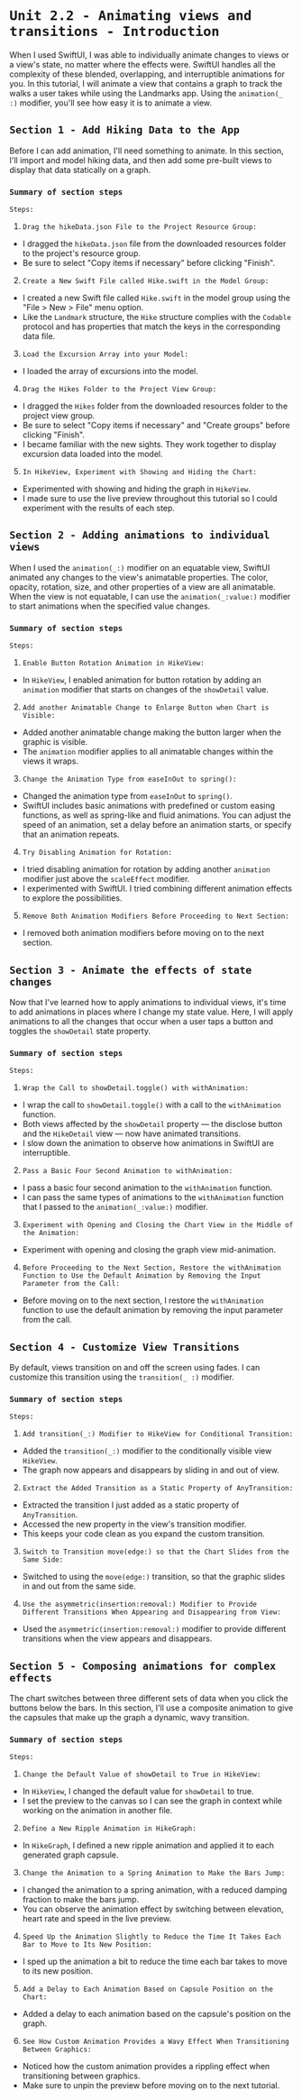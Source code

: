 # `Unit 2.2 - Animating views and transitions - Introduction`

When I used SwiftUI, I was able to individually animate changes to views or a view's state, no matter where the effects were. SwiftUI handles all the complexity of these blended, overlapping, and interruptible animations for you.
In this tutorial, I will animate a view that contains a graph to track the walks a user takes while using the Landmarks app. Using the `animation(_ :)` modifier, you'll see how easy it is to animate a view.

## `Section 1 - Add Hiking Data to the App`

Before I can add animation, I'll need something to animate. In this section, I'll import and model hiking data, and then add some pre-built views to display that data statically on a graph.

### `Summary of section steps`

`Steps:`
1. `Drag the hikeData.json File to the Project Resource Group:`
- I dragged the `hikeData.json` file from the downloaded resources folder to the project's resource group.
- Be sure to select "Copy items if necessary" before clicking "Finish".
2. `Create a New Swift File called Hike.swift in the Model Group:`
- I created a new Swift file called `Hike.swift` in the model group using the "File > New > File" menu option.
- Like the `Landmark` structure, the `Hike` structure complies with the `Codable` protocol and has properties that match the keys in the corresponding data file.
3. `Load the Excursion Array into your Model:`
- I loaded the array of excursions into the model.
4. `Drag the Hikes Folder to the Project View Group:`
- I dragged the `Hikes` folder from the downloaded resources folder to the project view group.
- Be sure to select "Copy items if necessary" and "Create groups" before clicking "Finish".
- I became familiar with the new sights. They work together to display excursion data loaded into the model.
5. `In HikeView, Experiment with Showing and Hiding the Chart:`
- Experimented with showing and hiding the graph in `HikeView`.
- I made sure to use the live preview throughout this tutorial so I could experiment with the results of each step.


## `Section 2 - Adding animations to individual views`

When I used the `animation(_:)` modifier on an equatable view, SwiftUI animated any changes to the view's animatable properties. The color, opacity, rotation, size, and other properties of a view are all animatable. When the view is not equatable, I can use the `animation(_:value:)` modifier to start animations when the specified value changes.

### `Summary of section steps`

`Steps:`
1. `Enable Button Rotation Animation in HikeView:`
- In `HikeView`, I enabled animation for button rotation by adding an `animation` modifier that starts on changes of the `showDetail` value.
2. `Add another Animatable Change to Enlarge Button when Chart is Visible:`
- Added another animatable change making the button larger when the graphic is visible.
- The `animation` modifier applies to all animatable changes within the views it wraps.
3. `Change the Animation Type from easeInOut to spring():`
- Changed the animation type from `easeInOut` to `spring()`.
- SwiftUI includes basic animations with predefined or custom easing functions, as well as spring-like and fluid animations. You can adjust the speed of an animation, set a delay before an animation starts, or specify that an animation repeats.
4. `Try Disabling Animation for Rotation:`
- I tried disabling animation for rotation by adding another `animation` modifier just above the `scaleEffect` modifier.
- I experimented with SwiftUI. I tried combining different animation effects to explore the possibilities.
5. `Remove Both Animation Modifiers Before Proceeding to Next Section:`
- I removed both animation modifiers before moving on to the next section.


## `Section 3 - Animate the effects of state changes`

Now that I've learned how to apply animations to individual views, it's time to add animations in places where I change my state value. Here, I will apply animations to all the changes that occur when a user taps a button and toggles the `showDetail` state property.

### `Summary of section steps`

`Steps:`
1. `Wrap the Call to showDetail.toggle() with withAnimation:`
- I wrap the call to `showDetail.toggle()` with a call to the `withAnimation` function.
- Both views affected by the `showDetail` property — the disclose button and the `HikeDetail` view — now have animated transitions.
- I slow down the animation to observe how animations in SwiftUI are interruptible.
2. `Pass a Basic Four Second Animation to withAnimation:`
- I pass a basic four second animation to the `withAnimation` function.
- I can pass the same types of animations to the `withAnimation` function that I passed to the `animation(_:value:)` modifier.
3. `Experiment with Opening and Closing the Chart View in the Middle of the Animation:`
- Experiment with opening and closing the graph view mid-animation.
4. `Before Proceeding to the Next Section, Restore the withAnimation Function to Use the Default Animation by Removing the Input Parameter from the Call:`
- Before moving on to the next section, I restore the `withAnimation` function to use the default animation by removing the input parameter from the call.


## `Section 4 - Customize View Transitions`

By default, views transition on and off the screen using fades. I can customize this transition using the `transition(_ :)` modifier.

### `Summary of section steps`

`Steps:`
1. `Add transition(_:) Modifier to HikeView for Conditional Transition:`
- Added the `transition(_:)` modifier to the conditionally visible view `HikeView`.
- The graph now appears and disappears by sliding in and out of view.
2. `Extract the Added Transition as a Static Property of AnyTransition:`
- Extracted the transition I just added as a static property of `AnyTransition`.
- Accessed the new property in the view's transition modifier.
- This keeps your code clean as you expand the custom transition.
3. `Switch to Transition move(edge:) so that the Chart Slides from the Same Side:`
- Switched to using the `move(edge:)` transition, so that the graphic slides in and out from the same side.
4. `Use the asymmetric(insertion:removal:) Modifier to Provide Different Transitions When Appearing and Disappearing from View:`
- Used the `asymmetric(insertion:removal:)` modifier to provide different transitions when the view appears and disappears.


## `Section 5 - Composing animations for complex effects`

The chart switches between three different sets of data when you click the buttons below the bars. In this section, I'll use a composite animation to give the capsules that make up the graph a dynamic, wavy transition.

### `Summary of section steps`

`Steps:`
1. `Change the Default Value of showDetail to True in HikeView:`
- In `HikeView`, I changed the default value for `showDetail` to true.
- I set the preview to the canvas so I can see the graph in context while working on the animation in another file.
2. `Define a New Ripple Animation in HikeGraph:`
- In `HikeGraph`, I defined a new ripple animation and applied it to each generated graph capsule.
3. `Change the Animation to a Spring Animation to Make the Bars Jump:`
- I changed the animation to a spring animation, with a reduced damping fraction to make the bars jump.
- You can observe the animation effect by switching between elevation, heart rate and speed in the live preview.
4. `Speed Up the Animation Slightly to Reduce the Time It Takes Each Bar to Move to Its New Position:`
- I sped up the animation a bit to reduce the time each bar takes to move to its new position.
5. `Add a Delay to Each Animation Based on Capsule Position on the Chart:`
- Added a delay to each animation based on the capsule's position on the graph.
6. `See How Custom Animation Provides a Wavy Effect When Transitioning Between Graphics:`
- Noticed how the custom animation provides a rippling effect when transitioning between graphics.
- Make sure to unpin the preview before moving on to the next tutorial.



